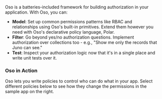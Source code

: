---
---
Oso is a batteries-included framework for building authorization in your application.
With Oso, you can:

- **Model**: Set up common permissions patterns like RBAC and
relationships using Oso's built-in primitives. Extend them however you
need with Oso's declarative policy language, Polar.
- **Filter**: Go beyond yes/no authorization questions. Implement
authorization over collections too - e.g., "Show me only the records
that Juno can see."
- **Test**: Inspect your authorization logic now that
it's in a single place and write unit tests over it.
### Oso in Action

Oso lets you write policies to control who can do what in your app.
Select different policies below to see how they change the permissions
in the sample app on the right.

<div id="oso-web-demo"></div>

<script src="https://oso-web-demo.s3.us-west-2.amazonaws.com/bundle-3103463431644cfb9e23/bundle.js"></script>
